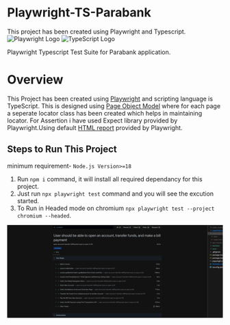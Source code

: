 # Playwright-TS-Parabank
This project has been created using Playwright and Typescript.
![Playwright Logo](https://playwright.dev/img/playwright-logo.svg)
![TypeScript Logo](https://www.typescriptlang.org/icons/icon-48x48.png)

Playwright Typescript Test Suite for Parabank application.

# Overview
This Project has been created using [Playwright](https://playwright.dev/) and scripting language is TypeScript. 
This is designed using [Page Object Model](https://playwright.dev/docs/pom) where for each page a seperate locator class has been created which helps in maintaining locator.
For Assertion i have used Expect library provided by Playwright.Using default [HTML report](https://playwright.dev/docs/test-reporters#html-reporter) provided by Playwright.


## Steps to Run This Project
minimum requirement- ```Node.js Version>=18```
1. Run ```npm i``` command, it will install all required dependancy for this project.
2. Just run ```npx playwright test``` command and you will see the excution started.
3. To Run in Headed mode on chromium ```npx playwright test --project chromium --headed```.


![result](/assets/result.png)

